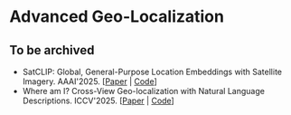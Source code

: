 # Advanced Geo-Localization

## To be archived

- SatCLIP: Global, General-Purpose Location Embeddings with Satellite Imagery. AAAI'2025. [[Paper](https://ojs.aaai.org/index.php/AAAI/article/view/32457) | [Code](https://github.com/microsoft/satclip)]
- Where am I? Cross-View Geo-localization with Natural Language Descriptions. ICCV'2025. [[Paper](https://arxiv.org/abs/2412.17007) | [Code](https://yejy53.github.io/CVG-Text/)]
